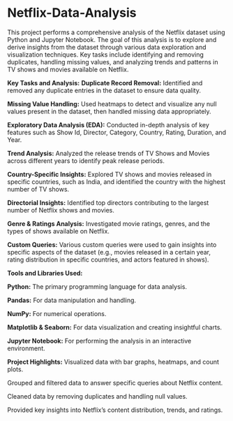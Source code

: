 # Netflix-Data-Analysis

This project performs a comprehensive analysis of the Netflix dataset using Python and Jupyter Notebook. The goal of this analysis is to explore and derive insights from the dataset through various data exploration and visualization techniques. Key tasks include identifying and removing duplicates, handling missing values, and analyzing trends and patterns in TV shows and movies available on Netflix.

**Key Tasks and Analysis:**
**Duplicate Record Removal:** Identified and removed any duplicate entries in the dataset to ensure data quality.

**Missing Value Handling:** Used heatmaps to detect and visualize any null values present in the dataset, then handled missing data appropriately.

**Exploratory Data Analysis (EDA):** Conducted in-depth analysis of key features such as Show Id, Director, Category, Country, Rating, Duration, and Year.

**Trend Analysis:** Analyzed the release trends of TV Shows and Movies across different years to identify peak release periods.

**Country-Specific Insights:** Explored TV shows and movies released in specific countries, such as India, and identified the country with the highest number of TV shows.

**Directorial Insights:** Identified top directors contributing to the largest number of Netflix shows and movies.

**Genre & Ratings Analysis:** Investigated movie ratings, genres, and the types of shows available on Netflix.

**Custom Queries:** Various custom queries were used to gain insights into specific aspects of the dataset (e.g., movies released in a certain year, rating distribution in specific countries, and actors featured in shows).

**Tools and Libraries Used:**

**Python:** The primary programming language for data analysis.

**Pandas:** For data manipulation and handling.

**NumPy:** For numerical operations.

**Matplotlib & Seaborn:** For data visualization and creating insightful charts.

**Jupyter Notebook:** For performing the analysis in an interactive environment.

**Project Highlights:**
Visualized data with bar graphs, heatmaps, and count plots.

Grouped and filtered data to answer specific queries about Netflix content.

Cleaned data by removing duplicates and handling null values.

Provided key insights into Netflix’s content distribution, trends, and ratings.
